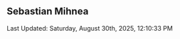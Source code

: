 <h2>Sebastian Mihnea</h2>

<!--RECENT_ACTIVITY:start-->
<!--RECENT_ACTIVITY:end-->
<!--RECENT_ACTIVITY:last_update-->
Last Updated: Saturday, August 30th, 2025, 12:10:33 PM
<!--RECENT_ACTIVITY:last_update_end-->

<!---LOL-STATS-START-HERE--->
<!---LOL-STATS-END-HERE--->
